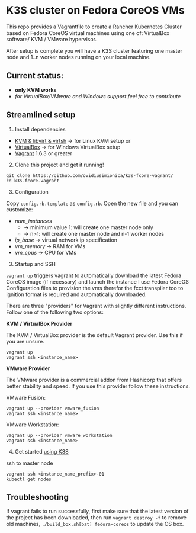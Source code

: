 # K3S cluster on Fedora CoreOS VMs

This repo provides a Vagrantfile to create a Rancher Kubernetes Cluster based on Fedora CoreOS virtual machines using one of: VirtualBox software/ KVM / VMware hypervisor.

After setup is complete you will have a K3S cluster featuring one master node and 1..n worker nodes running on your local machine.

## Current status:
* **only KVM works**
* *for VirtualBox/VMware and Windows support feel free to contribute*


## Streamlined setup

1) Install dependencies

* [KVM & libvirt & virtsh][kvm] -> for Linux KVM setup or
* [VirtualBox][virtualbox] -> for Windows VirtualBox setup
* [Vagrant][vagrant] 1.6.3 or greater

2) Clone this project and get it running!

```
git clone https://github.com/ovidiusimionica/k3s-fcore-vagrant/
cd k3s-fcore-vagrant
```

3) Configuration

Copy ``config.rb.template`` as ``config.rb``. Open the new file and you can customize:
* *num_instances* 
  * -> minimum value 1: will create one master node only
  * -> n>1: will create one master node and n-1 worker nodes
* *ip_base* -> virtual network ip specification
* *vm_memory* -> RAM for VMs
* *vm_cpus* -> CPU for VMs 



3) Startup and SSH

``vagrant up`` triggers vagrant to automatically download the latest Fedora CoreOS image (if necessary) and launch the instance
I use  Fedora CoreOS Configuration files to provision the vms therefor the fcct transpiler too to ignition format is required and automatically downloaded. 


There are three "providers" for Vagrant with slightly different instructions.
Follow one of the following two options:

**KVM / VirtualBox Provider**

The KVM / VirtualBox provider is the default Vagrant provider. Use this if you are unsure.

```
vagrant up
vagrant ssh <instance_name>
```

**VMware Provider**

The VMware provider is a commercial addon from Hashicorp that offers better stability and speed.
If you use this provider follow these instructions.

VMware Fusion:
```
vagrant up --provider vmware_fusion
vagrant ssh <instance_name>
```

VMware Workstation:
```
vagrant up --provider vmware_workstation
vagrant ssh <instance_name>
```



4) Get started [using K3S][using-k3s]


ssh to master node 
```
vagrant ssh <instance_name_prefix>-01
kubectl get nodes
```

[kvm]: https://help.ubuntu.com/community/KVM/Virsh
[virtualbox]: https://www.virtualbox.org/
[vagrant]: https://www.vagrantup.com/downloads.html
[using-k3s]: https://rancher.com/docs/k3s/latest/en/cluster-access/

## Troubleshooting
If vagrant fails to run successfully, first make sure that the latest version of the project has been downloaded, then run
`vagrant destroy -f` to remove old machines, `./build_box.sh[bat] fedora-coreos` to update the OS box.
